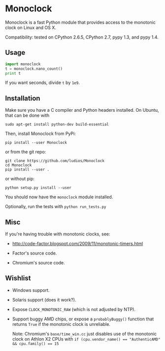 Monoclock
=========

Monoclock is a fast Python module that provides access to the
monotonic clock on Linux and OS X.

Compatibility: tested on CPython 2.6.5, CPython 2.7, pypy 1.3,
and pypy 1.4.



## Usage

```python
import monoclock
t = monoclock.nano_count()
print t
```

If you want seconds, divide `t` by `1e9`.



## Installation

Make sure you have a C compiler and Python headers installed.  On Ubuntu,
that can be done with

```
sudo apt-get install python-dev build-essential
```

Then, install Monoclock from PyPi:

```
pip install --user Monoclock
```

or from the git repo:

```
git clone https://github.com/ludios/Monoclock
cd Monoclock
pip install --user .
```

or without pip:

```
python setup.py install --user
```

You should now have the `monoclock` module installed.

Optionally, run the tests with `python run_tests.py`



## Misc

If you're having trouble with monotonic clocks, see:

*	http://code-factor.blogspot.com/2009/11/monotonic-timers.html

*	Factor's source code.

*	Chromium's source code.



## Wishlist

*	Windows support.

*	Solaris support (does it work?).

*	Expose `CLOCK_MONOTONIC_RAW` (which is not adjusted by NTP).

*	Support buggy AMD chips, or expose a `probablyBuggy()`
	function that returns `True` if the monotonic clock is
	unreliable.

	Note: Chromium's `base/time_win.cc` just disables use of the
	monotonic clock on Athlon X2 CPUs with
	`if (cpu.vendor_name() == "AuthenticAMD" && cpu.family() == 15`
